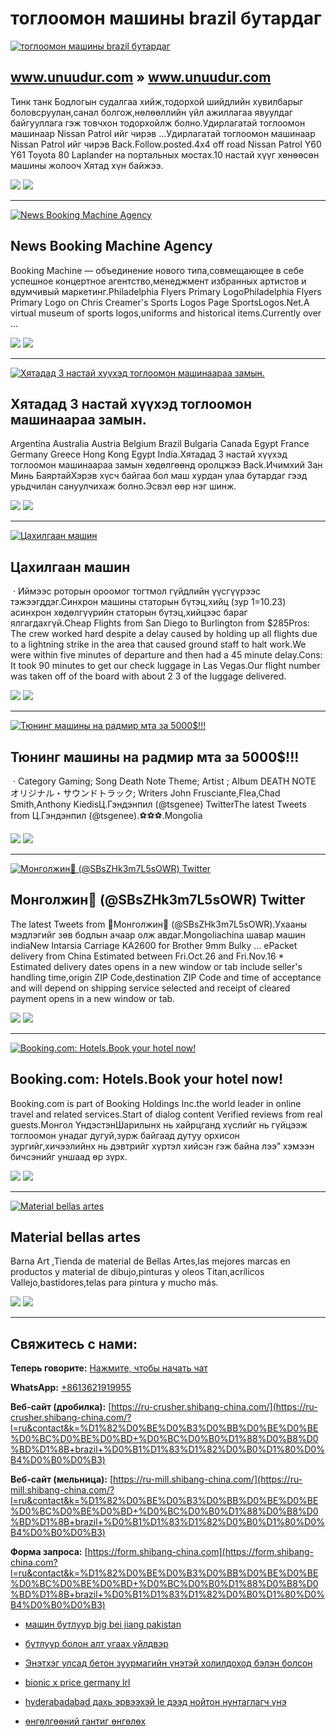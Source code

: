 # тоглоомон машины brazil бутардаг

<a href="https://swt.shibang-china.com/?l=ru&img&k=%D1%82%D0%BE%D0%B3%D0%BB%D0%BE%D0%BE%D0%BC%D0%BE%D0%BD+%D0%BC%D0%B0%D1%88%D0%B8%D0%BD%D1%8B+brazil+%D0%B1%D1%83%D1%82%D0%B0%D1%80%D0%B4%D0%B0%D0%B3" target="_blank">![тоглоомон машины brazil бутардаг](http://static.shibang-china.com/all-800x300/513.jpg)</a>

## www.unuudur.com &#187; www.unuudur.com
Тинк танк Бодлогын судалгаа хийж,тодорхой шийдлийн хувилбарыг боловсруулан,санал болгож,нөлөөллийн үйл ажиллагаа явуулдаг байгууллага гэж товчхон тодорхойлж болно.Удирлагатай тоглоомон машинаар Nissan Patrol ийг чирэв …Удирлагатай тоглоомон машинаар Nissan Patrol ийг чирэв Back.Follow.posted.4х4 off road Nissan Patrol Y60 Y61 Toyota 80 Laplander на портальных мостах.10 настай хүүг хөнөөсөн машины жолооч Хятад хүн байжээ.


<a href="https://whatsapp.shibangsoft.com/WhatsApp.php" target="_blank" title="WhatsApp">![](http://static.shibang-china.com/icon/whatsapp.png)</a> <a href="https://swt.shibang-china.com/?l=ru&icon&k=%D1%82%D0%BE%D0%B3%D0%BB%D0%BE%D0%BE%D0%BC%D0%BE%D0%BD+%D0%BC%D0%B0%D1%88%D0%B8%D0%BD%D1%8B+brazil+%D0%B1%D1%83%D1%82%D0%B0%D1%80%D0%B4%D0%B0%D0%B3" target="_blank">![](http://static.shibang-china.com/icon/chat-ru.png)</a>

---

<a href="https://swt.shibang-china.com/?l=ru&img&k=%D1%82%D0%BE%D0%B3%D0%BB%D0%BE%D0%BE%D0%BC%D0%BE%D0%BD+%D0%BC%D0%B0%D1%88%D0%B8%D0%BD%D1%8B+brazil+%D0%B1%D1%83%D1%82%D0%B0%D1%80%D0%B4%D0%B0%D0%B3" target="_blank">![News Booking Machine Agency](http://static.shibang-china.com/all-800x300/88.jpg)</a>

## News Booking Machine Agency
Booking Machine — объединение нового типа,совмещающее в себе успешное концертное агентство,менеджмент избранных артистов и вдумчивый маркетинг.Philadelphia Flyers Primary LogoPhiladelphia Flyers Primary Logo on Chris Creamer's Sports Logos Page SportsLogos.Net.A virtual museum of sports logos,uniforms and historical items.Currently over …


<a href="https://whatsapp.shibangsoft.com/WhatsApp.php" target="_blank" title="WhatsApp">![](http://static.shibang-china.com/icon/whatsapp.png)</a> <a href="https://swt.shibang-china.com/?l=ru&icon&k=%D1%82%D0%BE%D0%B3%D0%BB%D0%BE%D0%BE%D0%BC%D0%BE%D0%BD+%D0%BC%D0%B0%D1%88%D0%B8%D0%BD%D1%8B+brazil+%D0%B1%D1%83%D1%82%D0%B0%D1%80%D0%B4%D0%B0%D0%B3" target="_blank">![](http://static.shibang-china.com/icon/chat-ru.png)</a>

---

<a href="https://swt.shibang-china.com/?l=ru&img&k=%D1%82%D0%BE%D0%B3%D0%BB%D0%BE%D0%BE%D0%BC%D0%BE%D0%BD+%D0%BC%D0%B0%D1%88%D0%B8%D0%BD%D1%8B+brazil+%D0%B1%D1%83%D1%82%D0%B0%D1%80%D0%B4%D0%B0%D0%B3" target="_blank">![Хятадад 3 настай хүүхэд тоглоомон машинаараа замын.](http://static.shibang-china.com/all-800x300/512.jpg)</a>

## Хятадад 3 настай хүүхэд тоглоомон машинаараа замын.
Argentina Australia Austria Belgium Brazil Bulgaria Canada Egypt France Germany Greece Hong Kong Egypt India.Хятадад 3 настай хүүхэд тоглоомон машинаараа замын хөдөлгөөнд оролцжээ Back.Ичимхий Зан Минь БаяртайХэрэв хүсч байгаа бол маш хурдан улаа бутардаг гээд урьдчилан сануулчихаж болно.Эсвэл өөр нэг шинж.


<a href="https://whatsapp.shibangsoft.com/WhatsApp.php" target="_blank" title="WhatsApp">![](http://static.shibang-china.com/icon/whatsapp.png)</a> <a href="https://swt.shibang-china.com/?l=ru&icon&k=%D1%82%D0%BE%D0%B3%D0%BB%D0%BE%D0%BE%D0%BC%D0%BE%D0%BD+%D0%BC%D0%B0%D1%88%D0%B8%D0%BD%D1%8B+brazil+%D0%B1%D1%83%D1%82%D0%B0%D1%80%D0%B4%D0%B0%D0%B3" target="_blank">![](http://static.shibang-china.com/icon/chat-ru.png)</a>

---

<a href="https://swt.shibang-china.com/?l=ru&img&k=%D1%82%D0%BE%D0%B3%D0%BB%D0%BE%D0%BE%D0%BC%D0%BE%D0%BD+%D0%BC%D0%B0%D1%88%D0%B8%D0%BD%D1%8B+brazil+%D0%B1%D1%83%D1%82%D0%B0%D1%80%D0%B4%D0%B0%D0%B3" target="_blank">![Цахилгаан машин](http://static.shibang-china.com/all-800x300/1477.jpg)</a>

## Цахилгаан машин
&nbsp;&#0183;&#32;Иймээс роторын ороомог тогтмол гүйдлийн үүсгүүрээс тэжээгддэг.Синхрон машины статорын бүтэц,хийц (зур 1=10.23) асинхрон хөдөлгүүрийн статорын бүтэц,хийцээс бараг ялгагдахгүй.Cheap Flights from San Diego to Burlington from $285Pros: The crew worked hard despite a delay caused by holding up all flights due to a lightning strike in the area that caused ground staff to halt work.We were within five minutes of departure and then had a 45 minute delay.Cons: It took 90 minutes to get our check luggage in Las Vegas.Our flight number was taken off of the board with about 2 3 of the luggage delivered.


<a href="https://whatsapp.shibangsoft.com/WhatsApp.php" target="_blank" title="WhatsApp">![](http://static.shibang-china.com/icon/whatsapp.png)</a> <a href="https://swt.shibang-china.com/?l=ru&icon&k=%D1%82%D0%BE%D0%B3%D0%BB%D0%BE%D0%BE%D0%BC%D0%BE%D0%BD+%D0%BC%D0%B0%D1%88%D0%B8%D0%BD%D1%8B+brazil+%D0%B1%D1%83%D1%82%D0%B0%D1%80%D0%B4%D0%B0%D0%B3" target="_blank">![](http://static.shibang-china.com/icon/chat-ru.png)</a>

---

<a href="https://swt.shibang-china.com/?l=ru&img&k=%D1%82%D0%BE%D0%B3%D0%BB%D0%BE%D0%BE%D0%BC%D0%BE%D0%BD+%D0%BC%D0%B0%D1%88%D0%B8%D0%BD%D1%8B+brazil+%D0%B1%D1%83%D1%82%D0%B0%D1%80%D0%B4%D0%B0%D0%B3" target="_blank">![Тюнинг машины на радмир мта за 5000$!!!](http://static.shibang-china.com/all-800x300/303.jpg)</a>

## Тюнинг машины на радмир мта за 5000$!!!
&nbsp;&#0183;&#32;Category Gaming; Song Death Note Theme; Artist ; Album DEATH NOTE オリジナル・サウンドトラック; Writers John Frusciante,Flea,Chad Smith,Anthony KiedisЦ.Гэндэнпил (@tsgenee) TwitterThe latest Tweets from Ц.Гэндэнпил (@tsgenee).⚽️⚽️⚽️.Mongolia


<a href="https://whatsapp.shibangsoft.com/WhatsApp.php" target="_blank" title="WhatsApp">![](http://static.shibang-china.com/icon/whatsapp.png)</a> <a href="https://swt.shibang-china.com/?l=ru&icon&k=%D1%82%D0%BE%D0%B3%D0%BB%D0%BE%D0%BE%D0%BC%D0%BE%D0%BD+%D0%BC%D0%B0%D1%88%D0%B8%D0%BD%D1%8B+brazil+%D0%B1%D1%83%D1%82%D0%B0%D1%80%D0%B4%D0%B0%D0%B3" target="_blank">![](http://static.shibang-china.com/icon/chat-ru.png)</a>

---

<a href="https://swt.shibang-china.com/?l=ru&img&k=%D1%82%D0%BE%D0%B3%D0%BB%D0%BE%D0%BE%D0%BC%D0%BE%D0%BD+%D0%BC%D0%B0%D1%88%D0%B8%D0%BD%D1%8B+brazil+%D0%B1%D1%83%D1%82%D0%B0%D1%80%D0%B4%D0%B0%D0%B3" target="_blank">![Монголжин🌸 (@SBsZHk3m7L5sOWR) Twitter](http://static.shibang-china.com/all-800x300/58.jpg)</a>

## Монголжин🌸 (@SBsZHk3m7L5sOWR) Twitter
The latest Tweets from 🌸Монголжин🌸 (@SBsZHk3m7L5sOWR).Ухааны мэдлэгийг зөв бодлын ачаар олж авдаг.Mongoliachina шавар машин indiaNew Intarsia Carriage KA2600 for Brother 9mm Bulky … ePacket delivery from China Estimated between Fri.Oct.26 and Fri.Nov.16 * Estimated delivery dates opens in a new window or tab include seller's handling time,origin ZIP Code,destination ZIP Code and time of acceptance and will depend on shipping service selected and receipt of cleared payment opens in a new window or tab.


<a href="https://whatsapp.shibangsoft.com/WhatsApp.php" target="_blank" title="WhatsApp">![](http://static.shibang-china.com/icon/whatsapp.png)</a> <a href="https://swt.shibang-china.com/?l=ru&icon&k=%D1%82%D0%BE%D0%B3%D0%BB%D0%BE%D0%BE%D0%BC%D0%BE%D0%BD+%D0%BC%D0%B0%D1%88%D0%B8%D0%BD%D1%8B+brazil+%D0%B1%D1%83%D1%82%D0%B0%D1%80%D0%B4%D0%B0%D0%B3" target="_blank">![](http://static.shibang-china.com/icon/chat-ru.png)</a>

---

<a href="https://swt.shibang-china.com/?l=ru&img&k=%D1%82%D0%BE%D0%B3%D0%BB%D0%BE%D0%BE%D0%BC%D0%BE%D0%BD+%D0%BC%D0%B0%D1%88%D0%B8%D0%BD%D1%8B+brazil+%D0%B1%D1%83%D1%82%D0%B0%D1%80%D0%B4%D0%B0%D0%B3" target="_blank">![Booking.com: Hotels.Book your hotel now!](http://static.shibang-china.com/all-800x300/458.jpg)</a>

## Booking.com: Hotels.Book your hotel now!
Booking.com is part of Booking Holdings Inc.the world leader in online travel and related services.Start of dialog content Verified reviews from real guests.Монгол ҮндэстэнШарилынх нь хайрцганд хүслийг нь гүйцээж тоглоомон унадаг дугуй,зурж байгаад дутуу орхисон зургийг,хичээлийнх нь дэвтрийг хүртэл хийсэн гэж байна лээ” хэмээн бичсэнийг уншаад өр зүрх.


<a href="https://whatsapp.shibangsoft.com/WhatsApp.php" target="_blank" title="WhatsApp">![](http://static.shibang-china.com/icon/whatsapp.png)</a> <a href="https://swt.shibang-china.com/?l=ru&icon&k=%D1%82%D0%BE%D0%B3%D0%BB%D0%BE%D0%BE%D0%BC%D0%BE%D0%BD+%D0%BC%D0%B0%D1%88%D0%B8%D0%BD%D1%8B+brazil+%D0%B1%D1%83%D1%82%D0%B0%D1%80%D0%B4%D0%B0%D0%B3" target="_blank">![](http://static.shibang-china.com/icon/chat-ru.png)</a>

---

<a href="https://swt.shibang-china.com/?l=ru&img&k=%D1%82%D0%BE%D0%B3%D0%BB%D0%BE%D0%BE%D0%BC%D0%BE%D0%BD+%D0%BC%D0%B0%D1%88%D0%B8%D0%BD%D1%8B+brazil+%D0%B1%D1%83%D1%82%D0%B0%D1%80%D0%B4%D0%B0%D0%B3" target="_blank">![Material bellas artes](http://static.shibang-china.com/all-800x300/533.jpg)</a>

## Material bellas artes
Barna Art ,Tienda de material de Bellas Artes,las mejores marcas en productos y material de dibujo,pinturas y oleos Titan,acr&#237;licos Vallejo,bastidores,telas para pintura y mucho m&#225;s.

<a href="https://whatsapp.shibangsoft.com/WhatsApp.php" target="_blank" title="WhatsApp">![](http://static.shibang-china.com/icon/whatsapp.png)</a> <a href="https://swt.shibang-china.com/?l=ru&icon&k=%D1%82%D0%BE%D0%B3%D0%BB%D0%BE%D0%BE%D0%BC%D0%BE%D0%BD+%D0%BC%D0%B0%D1%88%D0%B8%D0%BD%D1%8B+brazil+%D0%B1%D1%83%D1%82%D0%B0%D1%80%D0%B4%D0%B0%D0%B3" target="_blank">![](http://static.shibang-china.com/icon/chat-ru.png)</a>

---
## Свяжитесь с нами:

**Теперь говорите:** [Нажмите, чтобы начать чат](https://swt.shibang-china.com?l=ru&contact&k=%D1%82%D0%BE%D0%B3%D0%BB%D0%BE%D0%BE%D0%BC%D0%BE%D0%BD+%D0%BC%D0%B0%D1%88%D0%B8%D0%BD%D1%8B+brazil+%D0%B1%D1%83%D1%82%D0%B0%D1%80%D0%B4%D0%B0%D0%B3)

**WhatsApp:**  [+8613621919955](https://whatsapp.shibangsoft.com/WhatsApp.php)

**Веб-сайт (дробилка):** [https://ru-crusher.shibang-china.com/](https://ru-crusher.shibang-china.com/?l=ru&contact&k=%D1%82%D0%BE%D0%B3%D0%BB%D0%BE%D0%BE%D0%BC%D0%BE%D0%BD+%D0%BC%D0%B0%D1%88%D0%B8%D0%BD%D1%8B+brazil+%D0%B1%D1%83%D1%82%D0%B0%D1%80%D0%B4%D0%B0%D0%B3)

**Веб-сайт (мельница):** [https://ru-mill.shibang-china.com/](https://ru-mill.shibang-china.com/?l=ru&contact&k=%D1%82%D0%BE%D0%B3%D0%BB%D0%BE%D0%BE%D0%BC%D0%BE%D0%BD+%D0%BC%D0%B0%D1%88%D0%B8%D0%BD%D1%8B+brazil+%D0%B1%D1%83%D1%82%D0%B0%D1%80%D0%B4%D0%B0%D0%B3)

**Форма запроса:** [https://form.shibang-china.com](https://form.shibang-china.com?l=ru&contact&k=%D1%82%D0%BE%D0%B3%D0%BB%D0%BE%D0%BE%D0%BC%D0%BE%D0%BD+%D0%BC%D0%B0%D1%88%D0%B8%D0%BD%D1%8B+brazil+%D0%B1%D1%83%D1%82%D0%B0%D1%80%D0%B4%D0%B0%D0%B3)

* [машин бутлуур bjg bei jiang pakistan](../126/%D0%BC%D0%B0%D1%88%D0%B8%D0%BD%20%D0%B1%D1%83%D1%82%D0%BB%D1%83%D1%83%D1%80%20bjg%20bei%20jiang%20pakistan.md)

* [бутлуур болон алт угаах үйлдвэр](../130/%D0%B1%D1%83%D1%82%D0%BB%D1%83%D1%83%D1%80%20%D0%B1%D0%BE%D0%BB%D0%BE%D0%BD%20%D0%B0%D0%BB%D1%82%20%D1%83%D0%B3%D0%B0%D0%B0%D1%85%20%D2%AF%D0%B9%D0%BB%D0%B4%D0%B2%D1%8D%D1%80.md)

* [Энэтхэг улсад бетон зуурмагийн үнэтэй холилдоход бэлэн болсон](../129/%D0%AD%D0%BD%D1%8D%D1%82%D1%85%D1%8D%D0%B3%20%D1%83%D0%BB%D1%81%D0%B0%D0%B4%20%D0%B1%D0%B5%D1%82%D0%BE%D0%BD%20%D0%B7%D1%83%D1%83%D1%80%D0%BC%D0%B0%D0%B3%D0%B8%D0%B9%D0%BD%20%D2%AF%D0%BD%D1%8D%D1%82%D1%8D%D0%B9%20%D1%85%D0%BE%D0%BB%D0%B8%D0%BB%D0%B4%D0%BE%D1%85%D0%BE%D0%B4%20%D0%B1%D1%8D%D0%BB%D1%8D%D0%BD%20%D0%B1%D0%BE%D0%BB%D1%81%D0%BE%D0%BD.md)

* [bionic x price germany lrl](../130/bionic%20x%20price%20germany%20lrl.md)

* [hyderabadabad дахь эрвээхэй le дээд нойтон нунтаглагч үнэ](../126/hyderabadabad%20%D0%B4%D0%B0%D1%85%D1%8C%20%D1%8D%D1%80%D0%B2%D1%8D%D1%8D%D1%85%D1%8D%D0%B9%20le%20%D0%B4%D1%8D%D1%8D%D0%B4%20%D0%BD%D0%BE%D0%B9%D1%82%D0%BE%D0%BD%20%D0%BD%D1%83%D0%BD%D1%82%D0%B0%D0%B3%D0%BB%D0%B0%D0%B3%D1%87%20%D2%AF%D0%BD%D1%8D.md)

* [өнгөлгөөний гантиг өнгөлөх](../130/%D3%A9%D0%BD%D0%B3%D3%A9%D0%BB%D0%B3%D3%A9%D3%A9%D0%BD%D0%B8%D0%B9%20%D0%B3%D0%B0%D0%BD%D1%82%D0%B8%D0%B3%20%D3%A9%D0%BD%D0%B3%D3%A9%D0%BB%D3%A9%D1%85.md)